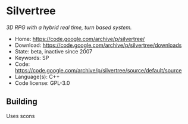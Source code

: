 # Silvertree

_3D RPG with a hybrid real time, turn based system._

- Home: https://code.google.com/archive/p/silvertree/
- Download: https://code.google.com/archive/p/silvertree/downloads
- State: beta, inactive since 2007
- Keywords: SP
- Code: https://code.google.com/archive/p/silvertree/source/default/source
- Language(s): C++
- Code license: GPL-3.0

## Building

Uses scons
